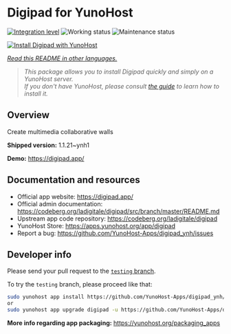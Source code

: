 <!--
N.B.: This README was automatically generated by <https://github.com/YunoHost/apps/tree/master/tools/readme_generator>
It shall NOT be edited by hand.
-->

# Digipad for YunoHost

[![Integration level](https://dash.yunohost.org/integration/digipad.svg)](https://dash.yunohost.org/appci/app/digipad) ![Working status](https://ci-apps.yunohost.org/ci/badges/digipad.status.svg) ![Maintenance status](https://ci-apps.yunohost.org/ci/badges/digipad.maintain.svg)

[![Install Digipad with YunoHost](https://install-app.yunohost.org/install-with-yunohost.svg)](https://install-app.yunohost.org/?app=digipad)

*[Read this README in other languages.](./ALL_README.md)*

> *This package allows you to install Digipad quickly and simply on a YunoHost server.*  
> *If you don't have YunoHost, please consult [the guide](https://yunohost.org/install) to learn how to install it.*

## Overview

Create multimedia collaborative walls

**Shipped version:** 1.1.21~ynh1

**Demo:** <https://digipad.app/>
## Documentation and resources

- Official app website: <https://digipad.app/>
- Official admin documentation: <https://codeberg.org/ladigitale/digipad/src/branch/master/README.md>
- Upstream app code repository: <https://codeberg.org/ladigitale/digipad>
- YunoHost Store: <https://apps.yunohost.org/app/digipad>
- Report a bug: <https://github.com/YunoHost-Apps/digipad_ynh/issues>

## Developer info

Please send your pull request to the [`testing` branch](https://github.com/YunoHost-Apps/digipad_ynh/tree/testing).

To try the `testing` branch, please proceed like that:

```bash
sudo yunohost app install https://github.com/YunoHost-Apps/digipad_ynh/tree/testing --debug
or
sudo yunohost app upgrade digipad -u https://github.com/YunoHost-Apps/digipad_ynh/tree/testing --debug
```

**More info regarding app packaging:** <https://yunohost.org/packaging_apps>
